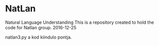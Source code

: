 # NatLan
Natural Language Understanding
This is a repository created to hold the code for Natlan group.
2016-12-25

natlan3.py a kod kiindulo pontja.
